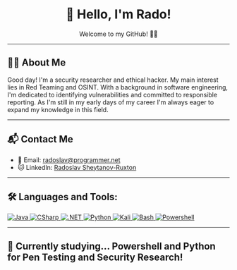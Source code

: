 <h1 align="center">👋 Hello, I'm Rado!</h1>
<p align="center">Welcome to my GitHub! 👨‍💻</p>

---

## 🙋‍♂️ About Me

Good day! I'm a security researcher and ethical hacker. My main interest lies in Red Teaming and OSINT. With a background in software engineering, I'm dedicated to identifying vulnerabilities and committed to responsible reporting. As I'm still in my early days of my career I'm always eager to expand my knowledge in this field.

---

## 📬 Contact Me

- 📧 Email: [radoslav@programmer.net](mailto:radoslav@programmer.net)
- 🐱 LinkedIn: [Radoslav Sheytanov-Ruxton](https://www.linkedin.com/in/radoslav-sheytanov-ruxton/)

---

## 🛠 Languages and Tools:

<p align="left">

<a href="https://www.java.com/" target="_blank" rel="noreferrer"> <img src="https://img.shields.io/badge/Java-ED8B00?style=for-the-badge&logo=openjdk&logoColor=white" alt="Java"/> </a>
  <a href="https://docs.microsoft.com/en-us/dotnet/csharp/" target="_blank" rel="noreferrer"> <img src="https://img.shields.io/badge/-CSharp-239120?style=for-the-badge&logo=csharp&logoColor=white" alt="CSharp"/> </a>
  <a href="https://dotnet.microsoft.com/" target="_blank" rel="noreferrer"> <img src="https://img.shields.io/badge/-.NET-512BD4?style=for-the-badge&logo=dotnet&logoColor=white" alt=".NET"/> </a>
  <a href="https://www.python.org/" target="_blank" rel="noreferrer"> <img src="https://img.shields.io/badge/-Python-3776AB?style=for-the-badge&logo=python&logoColor=white" alt="Python"/> </a>
<a href="https://www.kali.org/" target="_blank" rel="noreferrer"> <img src="https://img.shields.io/badge/Kali_Linux-557C94?style=for-the-badge&logo=kali-linux&logoColor=white" alt="Kali"/> </a>
<a href="https://www.gnu.org/software/bash/" target="_blank" rel="noreferrer"> <img src="https://img.shields.io/badge/GNU%20Bash-4EAA25?style=for-the-badge&logo=GNU%20Bash&logoColor=white" alt="Bash"/> </a>
<a href="https://learn.microsoft.com/en-us/powershell/" target="_blank" rel="noreferrer"> <img src="https://img.shields.io/badge/Powershell-2CA5E0?style=for-the-badge&logo=powershell&logoColor=white" alt="Powershell"/> </a>

</p>

---

## 🎨 Currently studying... Powershell and Python for Pen Testing and Security Research!

